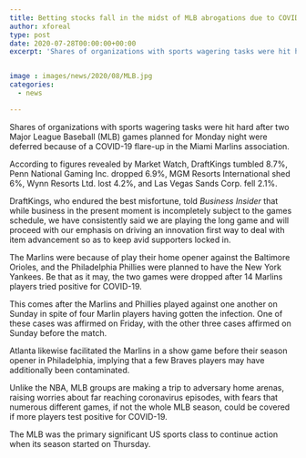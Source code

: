 ```yaml
---
title: Betting stocks fall in the midst of MLB abrogations due to COVID-19 outbreak
author: xforeal 
type: post
date: 2020-07-28T00:00:00+00:00
excerpt: 'Shares of organizations with sports wagering tasks were hit hard after two Major League Baseball (MLB) games booked for Monday night were deferred because of a COVID-19 flare-up in the Miami Marlins organisation '


image : images/news/2020/08/MLB.jpg
categories:
  - news

---
```

Shares of organizations with sports wagering tasks were hit hard after two Major League Baseball (MLB) games planned for Monday night were deferred because of a COVID-19 flare-up in the Miami Marlins association. 

According to figures revealed by Market Watch, DraftKings tumbled 8.7&percnt;, Penn National Gaming Inc. dropped 6.9&percnt;, MGM Resorts International shed 6&percnt;, Wynn Resorts Ltd. lost 4.2&percnt;, and Las Vegas Sands Corp. fell 2.1&percnt;. 

DraftKings, who endured the best misfortune, told _Business Insider_ that while business in the present moment is incompletely subject to the games schedule, we have consistently said we are playing the long game and will proceed with our emphasis on driving an innovation first way to deal with item advancement so as to keep avid supporters locked in. 

The Marlins were because of play their home opener against the Baltimore Orioles, and the Philadelphia Phillies were planned to have the New York Yankees. Be that as it may, the two games were dropped after 14 Marlins players tried positive for COVID-19. 

This comes after the Marlins and Phillies played against one another on Sunday in spite of four Marlin players having gotten the infection. One of these cases was affirmed on Friday, with the other three cases affirmed on Sunday before the match. 

Atlanta likewise facilitated the Marlins in a show game before their season opener in Philadelphia, implying that a few Braves players may have additionally been contaminated. 

Unlike the NBA, MLB groups are making a trip to adversary home arenas, raising worries about far reaching coronavirus episodes, with fears that numerous different games, if not the whole MLB season, could be covered if more players test positive for COVID-19. 

The MLB was the primary significant US sports class to continue action when its season started on Thursday.